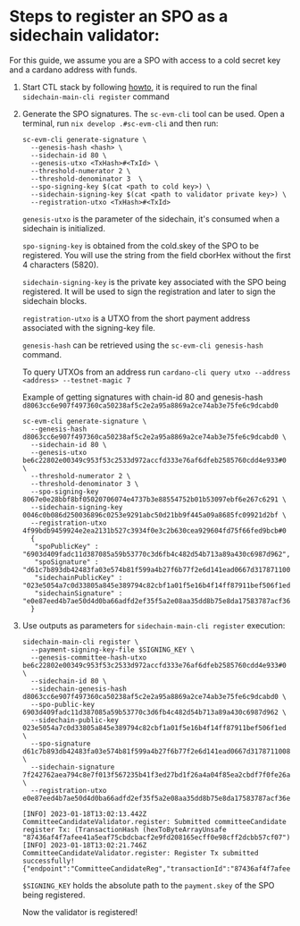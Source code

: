 # Steps to register an SPO as a sidechain validator:

For this guide, we assume you are a SPO with access to a cold secret key and a cardano address with funds.

1. Start CTL stack by following [howto](../howto/run-locally-cardano-infra.md), it is required to run the final `sidechain-main-cli register` command

2. Generate the SPO signatures. The `sc-evm-cli` tool can be used.
   Open a terminal, run `nix develop .#sc-evm-cli` and then run:

   ```
   sc-evm-cli generate-signature \
     --genesis-hash <hash> \
     --sidechain-id 80 \
     --genesis-utxo <TxHash>#<TxId> \
     --threshold-numerator 2 \
     --threshold-denominator 3  \
     --spo-signing-key $(cat <path to cold key>) \
     --sidechain-signing-key $(cat <path to validator private key>) \
     --registration-utxo <TxHash>#<TxId>
   ```

   `genesis-utxo` is the parameter of the sidechain, it's consumed when a sidechain is initialized.

   `spo-signing-key` is obtained from the cold.skey of the SPO to be registered. You will use the string from the field cborHex without the first 4 characters (5820).

   `sidechain-signing-key` is the private key associated with the SPO being registered. It will be used to sign the registration and later to sign the sidechain blocks.

   `registration-utxo` is a UTXO from the short payment address associated with the signing-key file.

   `genesis-hash` can be retrieved using the `sc-evm-cli genesis-hash` command.

   To query UTXOs from an address run `cardano-cli query utxo --address <address> --testnet-magic 7`

   Example of getting signatures with chain-id 80 and genesis-hash `d8063cc6e907f497360ca50238af5c2e2a95a8869a2ce74ab3e75fe6c9dcabd0`

   ```
   sc-evm-cli generate-signature \
     --genesis-hash d8063cc6e907f497360ca50238af5c2e2a95a8869a2ce74ab3e75fe6c9dcabd0 \
     --sidechain-id 80 \
     --genesis-utxo be6c22802e00349c953f53c2533d972accfd333e76af6dfeb2585760cdd4e933#0 \
     --threshold-numerator 2 \
     --threshold-denominator 3 \
     --spo-signing-key 8067e0e28bbf8bf05020706074e4737b3e88554752b01b53097ebf6e267c6291 \
     --sidechain-signing-key 0046c0b086d250036896c0253e9291abc50d21bb9f445a09a8685fc09921d2bf \
     --registration-utxo 4f99bdb9459924e2ea2131b527c3934f0e3c2b630cea929604fd75f66fed9bcb#0
     {
      "spoPublicKey" : "6903d409fadc11d387085a59b53770c3d6fb4c482d54b713a89a430c6987d962",
      "spoSignature" : "d61c7b893db42483fa03e574b81f599a4b27f6b77f2e6d141ead0667d31787110080b254d41def6a8e70d437caba18f3b98ab2aedf230913a356007958f58d0b",
      "sidechainPublicKey" : "023e5054a7c0d33805a845e389794c82cbf1a01f5e16b4f14ff87911bef506f1ed",
      "sidechainSignature" : "e0e87eed4b7ae50d4d0ba66adfd2ef35f5a2e08aa35dd8b75e8da17583787acf36e63a8a1b8ad7656c3919e7f2b682723fffe1fe099d113f65ac4f04596f41b7"
     }
   ```

3. Use outputs as parameters for `sidechain-main-cli register` execution:

   ```
   sidechain-main-cli register \
     --payment-signing-key-file $SIGNING_KEY \
     --genesis-committee-hash-utxo be6c22802e00349c953f53c2533d972accfd333e76af6dfeb2585760cdd4e933#0 \
     --sidechain-id 80 \
     --sidechain-genesis-hash d8063cc6e907f497360ca50238af5c2e2a95a8869a2ce74ab3e75fe6c9dcabd0 \
     --spo-public-key 6903d409fadc11d387085a59b53770c3d6fb4c482d54b713a89a430c6987d962 \
     --sidechain-public-key 023e5054a7c0d33805a845e389794c82cbf1a01f5e16b4f14ff87911bef506f1ed \
     --spo-signature d61c7b893db42483fa03e574b81f599a4b27f6b77f2e6d141ead0667d31787110080b254d41def6a8e70d437caba18f3b98ab2aedf230913a356007958f58d0b \
     --sidechain-signature 7f242762aea794c8e7f013f567235b41f3ed27bd1f26a4a04f85ea2cbdf7f0fe26a37c5d44116019394d38fd8a8ac0cf08f94f11353e3121d0cd73bf187bcbdd \
     --registration-utxo e0e87eed4b7ae50d4d0ba66adfd2ef35f5a2e08aa35dd8b75e8da17583787acf36e63a8a1b8ad7656c3919e7f2b682723fffe1fe099d113f65ac4f04596f41b7#1

   [INFO] 2023-01-18T13:02:13.442Z CommitteeCandidateValidator.register: Submitted committeeCandidate register Tx: (TransactionHash (hexToByteArrayUnsafe "87436af4f7afee41a5eaf75cbdcbacf2e9fd208165ecff0e98cff2dcbb57cf07"))
   [INFO] 2023-01-18T13:02:21.746Z CommitteeCandidateValidator.register: Register Tx submitted successfully!
   {"endpoint":"CommitteeCandidateReg","transactionId":"87436af4f7afee41a5eaf75cbdcbacf2e9fd208165ecff0e98cff2dcbb57cf07"}
   ```

   `$SIGNING_KEY` holds the absolute path to the `payment.skey` of the SPO being registered.

   Now the validator is registered!
